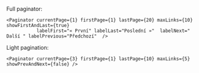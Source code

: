 Full paginator:

    <Paginator currentPage={1} firstPage={1} lastPage={20} maxLinks={10} showFirstAndLast={true}
               labelFirst="« První" labelLast="Poslední »"  labelNext=" Další " labelPrevious="Předchozí"  />

Light pagination:

    <Paginator currentPage={3} firstPage={1} lastPage={10} maxLinks={5} showPrevAndNext={false} />

